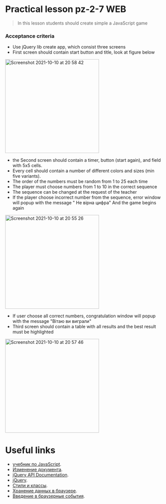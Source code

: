 # Practical lesson pz-2-7 WEB
> In this lesson students should create simple a JavaScript game

### Acceptance criteria 
* Use jQuery lib create app, which consist three screens
* First screen should contain start button and title, look at figure below

<img width="300" alt="Screenshot 2021-10-10 at 20 58 42" src="https://user-images.githubusercontent.com/10829855/136707928-e8c352d5-c939-4425-a574-84853dbc11d3.png">

* the Second screen should contain a timer, button (start again), and field with 5x5 cells.
* Every cell should contain a number of different colors and sizes (min five variants).
* The order of the numbers must be random from 1 to 25 each time
* The player must choose numbers from 1 to 10 in the correct sequence
* The sequence can be changed at the request of the teacher
* If the player choose incorrect number from the sequence, error window will popup with the message " Не вірна цифра" And the game begins again
 

<img width="300" alt="Screenshot 2021-10-10 at 20 55 26" src="https://user-images.githubusercontent.com/10829855/136707952-32ccc3d0-9aa8-4af6-a2d1-5105b5499388.png">

* If user choose all correct numbers, congratulation window will popup with the message "Вітаю ви виграли" 
* Third screen should contain a table with all results and the best result must be highlighted

<img width="300" alt="Screenshot 2021-10-10 at 20 57 46" src="https://user-images.githubusercontent.com/10829855/136707976-c67169fd-4db8-4ea6-ad99-2a9b2fcce78d.png">

# Useful links
* [учебник по JavaScript](https://learn.javascript.ru/).
* [Изменение документа](https://learn.javascript.ru/modifying-document).
* [jQuery API Documentation](https://api.jquery.com/).
* [jQuery](https://jquery.com/).
* [Стили и классы](https://learn.javascript.ru/styles-and-classes).
* [Хранение данных в браузере](https://learn.javascript.ru/data-storage).
* [Введение в браузерные события](https://learn.javascript.ru/introduction-browser-events).
